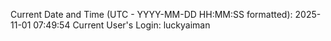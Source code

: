 Current Date and Time (UTC - YYYY-MM-DD HH:MM:SS formatted): 2025-11-01 07:49:54
Current User's Login: luckyaiman
